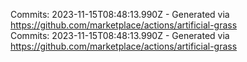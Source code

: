 Commits: 2023-11-15T08:48:13.990Z - Generated via https://github.com/marketplace/actions/artificial-grass
<br>
Commits: 2023-11-15T08:48:13.990Z - Generated via https://github.com/marketplace/actions/artificial-grass
<br>
